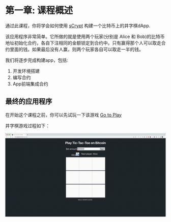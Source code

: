 # 第一章: 课程概述

通过此课程，你将学会如何使用 [sCrypt](https://scrypt.io) 构建一个比特币上的井字棋dApp.

该应用程序非常简单。它所做的就是使用两个玩家(分别是 Alice 和 Bob)的比特币地址初始化合约，各自下注相同的金额锁定到合约中。只有赢得那个人可以取走合约里面的钱。如果最后没有人赢，则两个玩家各自可以取走一半的钱。

我们将逐步完成构建app，包括:

1. 开发环境搭建
2. 编写合约
3. App前端集成合约


## 最终的应用程序

在开始这个课程之前，你可以先试玩一下该游戏 [Go to Play](https://scrypt.io/tic-tac-toe)

井字棋游戏过程如下：

![](https://github.com/sCrypt-Inc/image-hosting/blob/master/learn-scrypt-courses/dapp.gif?raw=true)
